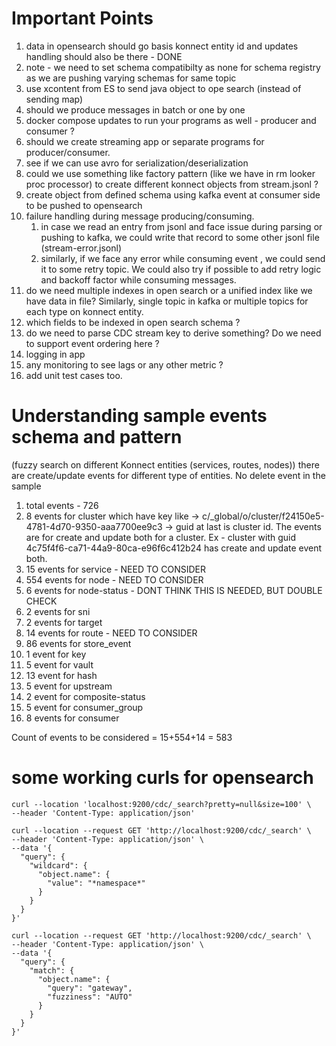# Important Points

1. data in opensearch should go basis konnect entity id and updates handling should also be there - DONE
2. note -  we need to set schema compatibilty as none for schema registry as we are pushing varying schemas for same 
topic
3. use xcontent from ES to send java object to ope search (instead of sending map)
4. should we produce messages in batch or one by one
5. docker compose updates to run your programs as well - producer and consumer ?
6. should we create streaming app or separate programs for producer/consumer.
7. see if we can use avro for serialization/deserialization
8. could we use something like factory pattern (like we have in rm looker proc processor) to create different 
konnect objects from stream.jsonl ?
9. create object from defined schema using kafka event at consumer side to be pushed to opensearch
10. failure handling during message producing/consuming.
    1. in case we read an entry from jsonl and face issue during parsing or pushing to kafka, we could write that
    record to some other jsonl file (stream-error.jsonl)
    2. similarly, if we face any error while consuming event , we could send it to some retry topic. We could also
    try if possible to add retry logic and backoff factor while consuming messages.
11. do we need multiple indexes in open search or a unified index like we have data in file? Similarly, single topic
in kafka or multiple topics for each type on konnect entity.
12. which fields to be indexed in open search schema ?
13. do we need to parse CDC stream key to derive something? Do we need to support event ordering here ?
14. logging in app
15. any monitoring to see lags or any other metric ?
16. add unit test cases too.


# Understanding sample events schema and pattern

(fuzzy search on different Konnect entities (services, routes, nodes))
there are create/update events for different type of entities. No delete event in the sample

1. total events - 726
2. 8 events for cluster which have key like -> c/_global/o/cluster/f24150e5-4781-4d70-9350-aaa7700ee9c3 -> guid at
last is cluster id. The events are for create and update both for a cluster. Ex - cluster with guid
4c75f4f6-ca71-44a9-80ca-e96f6c412b24 has create and update event both.
3. 15 events for service - NEED TO CONSIDER
4. 554 events for node - NEED TO CONSIDER
5. 6 events for node-status - DONT THINK THIS IS NEEDED, BUT DOUBLE CHECK
6. 2 events for sni
7. 2 events for target
8. 14 events for route - NEED TO CONSIDER
9. 86 events for store_event
10. 1 event for key
11. 5 event for vault
12. 13 event for hash
13. 5 event for upstream
14. 2 event for composite-status
15. 5 event for consumer_group
16. 8 events for consumer

Count of events to be considered  = 15+554+14 = 583

# some working curls for opensearch

```
curl --location 'localhost:9200/cdc/_search?pretty=null&size=100' \
--header 'Content-Type: application/json'
```

```
curl --location --request GET 'http://localhost:9200/cdc/_search' \
--header 'Content-Type: application/json' \
--data '{
  "query": {
    "wildcard": {
      "object.name": {
        "value": "*namespace*"
      }
    }
  }
}'
```


```
curl --location --request GET 'http://localhost:9200/cdc/_search' \
--header 'Content-Type: application/json' \
--data '{
  "query": {
    "match": {
      "object.name": {
        "query": "gateway",
        "fuzziness": "AUTO"  
      }
    }
  }
}'

```
